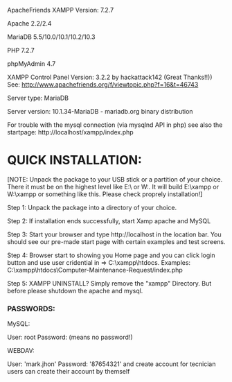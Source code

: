 
ApacheFriends XAMPP Version: 7.2.7

Apache 2.2/2.4

MariaDB 5.5/10.0/10.1/10.2/10.3

PHP 7.2.7

phpMyAdmin 4.7

XAMPP Control Panel Version: 3.2.2 by hackattack142 (Great Thanks!!)) See: http://www.apachefriends.org/f/viewtopic.php?f=16&t=46743

Server type: MariaDB

Server version: 10.1.34-MariaDB - mariadb.org binary distribution

For trouble with the mysql connection (via mysqlnd API in php) see also the startpage: http://localhost/xampp/index.php


# QUICK INSTALLATION:

[NOTE: Unpack the package to your USB stick or a partition of your choice. There it must be on the highest level like E:\ or W:. It will build E:\xampp or W:\xampp or something like this. Please check proprely installation!]


Step 1: Unpack the package into a directory of your choice.


Step 2: If installation ends successfully, start Xamp apache and MySQL


Step 3: Start your browser and type http://localhost in the location bar. You should see our pre-made start page with certain examples and test screens.


Step 4: Browser start to showing you Home page and you can click login button and use user cridential in => C:\xampp\htdocs. Examples: C:\xampp\htdocs\Computer-Maintenance-Request/index.php

Step 5: XAMPP UNINSTALL? Simply remove the "xampp" Directory. But before please shutdown the apache and mysql.

### PASSWORDS:

MySQL:


User: root Password: (means no password!)


WEBDAV:


User: 'mark.jhon' Password: '87654321' and create account for tecnician
users can create their account by themself

